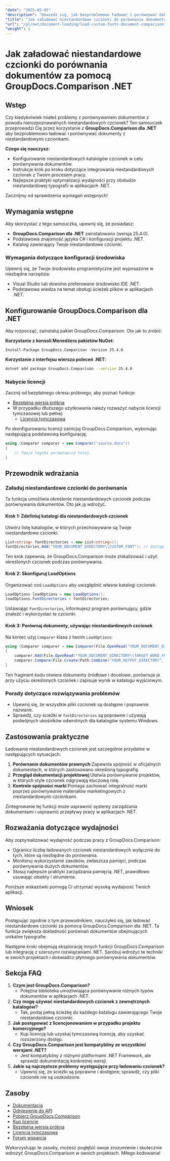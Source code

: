 ```yaml
---
"date": "2025-05-05"
"description": "Dowiedz się, jak bezproblemowo ładować i porównywać dokumenty z niestandardowymi czcionkami przy użyciu GroupDocs.Comparison dla .NET. Postępuj zgodnie z instrukcjami krok po kroku i najlepszymi praktykami."
"title": "Jak załadować niestandardowe czcionki do porównania dokumentów za pomocą GroupDocs.Comparison .NET"
"url": "/pl/net/document-loading/load-custom-fonts-document-comparison-groupdocs-net/"
"weight": 1
---
```


# Jak załadować niestandardowe czcionki do porównania dokumentów za pomocą GroupDocs.Comparison .NET

## Wstęp

Czy kiedykolwiek miałeś problemy z porównywaniem dokumentów z powodu nierozpoznawalnych niestandardowych czcionek? Ten samouczek przeprowadzi Cię przez korzystanie z **GroupDocs.Comparison dla .NET** aby bezproblemowo ładować i porównywać dokumenty z niestandardowymi czcionkami. 

**Czego się nauczysz:**
- Konfigurowanie niestandardowych katalogów czcionek w celu porównywania dokumentów.
- Instrukcje krok po kroku dotyczące integrowania niestandardowych czcionek z Twoim procesem pracy.
- Najlepsze praktyki optymalizacji wydajności przy obsłudze niestandardowej typografii w aplikacjach .NET.

Zacznijmy od sprawdzenia wymagań wstępnych!

## Wymagania wstępne

Aby skorzystać z tego samouczka, upewnij się, że posiadasz:

- **GroupDocs.Comparison dla .NET** zainstalowano (wersja 25.4.0).
- Podstawowa znajomość języka C# i konfiguracji projektu .NET.
- Katalog zawierający Twoje niestandardowe czcionki.

### Wymagania dotyczące konfiguracji środowiska
Upewnij się, że Twoje środowisko programistyczne jest wyposażone w niezbędne narzędzia:
- Visual Studio lub dowolne preferowane środowisko IDE .NET.
- Podstawowa wiedza na temat obsługi ścieżek plików w aplikacjach .NET.

## Konfigurowanie GroupDocs.Comparison dla .NET

Aby rozpocząć, zainstaluj pakiet GroupDocs.Comparison. Oto jak to zrobić:

**Korzystanie z konsoli Menedżera pakietów NuGet:**

```shell
Install-Package GroupDocs.Comparison -Version 25.4.0
```

**Korzystanie z interfejsu wiersza poleceń .NET:**

```bash
dotnet add package GroupDocs.Comparison --version 25.4.0
```

### Nabycie licencji

Zacznij od bezpłatnego okresu próbnego, aby poznać funkcje:
- [Bezpłatna wersja próbna](https://releases.groupdocs.com/comparison/net/)
- W przypadku dłuższego użytkowania należy rozważyć nabycie licencji tymczasowej lub pełnej:
  - [Licencja tymczasowa](https://purchase.groupdocs.com/temporary-license/)

Po skonfigurowaniu licencji zainicjuj GroupDocs.Comparison, wykonując następującą podstawową konfigurację:

```csharp
using (Comparer comparer = new Comparer("source.docx"))
{
    // Twoja logika porównawcza tutaj.
}
```

## Przewodnik wdrażania

### Załaduj niestandardowe czcionki do porównania

Ta funkcja umożliwia określenie niestandardowych czcionek podczas porównywania dokumentów. Oto jak ją wdrożyć.

#### Krok 1: Zdefiniuj katalogi dla niestandardowych czcionek

Utwórz listę katalogów, w których przechowywane są Twoje niestandardowe czcionki:

```csharp
List<string> fontDirectories = new List<string>();
fontDirectories.Add("YOUR_DOCUMENT_DIRECTORY\\CUSTOM_FONT"); // Zastąp ścieżką katalogu swoich niestandardowych czcionek.
```

Ten krok zapewnia, że GroupDocs.Comparison może zlokalizować i użyć określonych czcionek podczas porównywania.

#### Krok 2: Skonfiguruj LoadOptions

Organizować coś `LoadOptions` aby uwzględnić własne katalogi czcionek:

```csharp
LoadOptions loadOptions = new LoadOptions();
loadOptions.FontDirectories = fontDirectories;
```

Ustawiając `FontDirectories`, informujesz program porównujący, gdzie znaleźć i wykorzystać te czcionki.

#### Krok 3: Porównaj dokumenty, używając niestandardowych czcionek

Na koniec użyj `Comparer` klasa z twoim `LoadOptions`:

```csharp
using (Comparer comparer = new Comparer(File.OpenRead("YOUR_DOCUMENT_DIRECTORY\\SOURCE_WORD_FONT"), loadOptions))
{
    comparer.Add(File.OpenRead("YOUR_DOCUMENT_DIRECTORY\\TARGET_WORD_FONT"));
    comparer.Compare(File.Create(Path.Combine("YOUR_OUTPUT_DIRECTORY", "RESULT_WORD_FONT")));
}
```

Ten fragment kodu otwiera dokumenty źródłowe i docelowe, porównuje je przy użyciu określonych czcionek i zapisuje wynik w katalogu wyjściowym.

### Porady dotyczące rozwiązywania problemów

- Upewnij się, że wszystkie pliki czcionek są dostępne i poprawnie nazwane.
- Sprawdź, czy ścieżki w `fontDirectories` są poprawne i używają podwójnych ukośników odwrotnych dla katalogów systemu Windows.

## Zastosowania praktyczne

Ładowanie niestandardowych czcionek jest szczególnie przydatne w następujących sytuacjach:

1. **Porównanie dokumentów prawnych**:Zapewnia spójność w oficjalnych dokumentach, w których zastosowano określoną typografię.
2. **Przegląd dokumentacji projektowej**:Ułatwia porównywanie projektów, w których style czcionek odgrywają kluczową rolę.
3. **Kontrole spójności marki**:Pomaga zachować integralność marki poprzez porównywanie materiałów marketingowych z niestandardowymi czcionkami.

Zintegrowanie tej funkcji może usprawnić systemy zarządzania dokumentami i usprawnić przepływy pracy w aplikacjach .NET.

## Rozważania dotyczące wydajności

Aby zoptymalizować wydajność podczas pracy z GroupDocs.Comparison:
- Ogranicz liczbę ładowanych czcionek niestandardowych wyłącznie do tych, które są niezbędne do porównania.
- Monitoruj wykorzystanie zasobów, zwłaszcza pamięci, podczas porównywania dużych dokumentów.
- Stosuj najlepsze praktyki zarządzania pamięcią .NET, prawidłowo usuwając obiekty i strumienie.

Poniższe wskazówki pomogą Ci utrzymać wysoką wydajność Twoich aplikacji.

## Wniosek

Postępując zgodnie z tym przewodnikiem, nauczyłeś się, jak ładować niestandardowe czcionki za pomocą GroupDocs.Comparison dla .NET. Ta funkcja zwiększa dokładność porównań dokumentów obejmujących unikalne typografie. 

Następne kroki obejmują eksplorację innych funkcji GroupDocs.Comparison lub integrację z szerszymi rozwiązaniami .NET. Spróbuj wdrożyć te techniki w swoich projektach i doświadcz płynnego porównywania dokumentów.

## Sekcja FAQ

1. **Czym jest GroupDocs.Comparison?**
   - Potężna biblioteka umożliwiająca porównywanie różnych typów dokumentów w aplikacjach .NET.
2. **Czy mogę używać niestandardowych czcionek z zewnętrznych katalogów?**
   - Tak, podaj pełną ścieżkę do każdego katalogu zawierającego Twoje niestandardowe czcionki.
3. **Jak postępować z licencjonowaniem w przypadku projektu komercyjnego?**
   - Kup licencję lub uzyskaj tymczasową licencję, aby uzyskać rozszerzony dostęp.
4. **Czy GroupDocs.Comparison jest kompatybilny ze wszystkimi wersjami .NET?**
   - Jest kompatybilny z różnymi platformami .NET Framework, ale sprawdź dokumentację konkretnej wersji.
5. **Jakie są najczęstsze problemy występujące przy ładowaniu czcionek?**
   - Upewnij się, że ścieżki są poprawne i dostępne; sprawdź, czy pliki czcionek nie są uszkodzone.

## Zasoby
- [Dokumentacja](https://docs.groupdocs.com/comparison/net/)
- [Odniesienie do API](https://reference.groupdocs.com/comparison/net/)
- [Pobierz GroupDocs.Comparison](https://releases.groupdocs.com/comparison/net/)
- [Kup licencje](https://purchase.groupdocs.com/buy)
- [Bezpłatna wersja próbna](https://releases.groupdocs.com/comparison/net/)
- [Licencja tymczasowa](https://purchase.groupdocs.com/temporary-license/)
- [Forum wsparcia](https://forum.groupdocs.com/c/comparison/)

Wykorzystując te zasoby, możesz pogłębić swoje zrozumienie i skutecznie wdrożyć GroupDocs.Comparison w swoich projektach. Miłego kodowania!